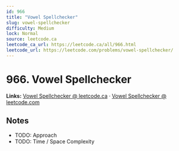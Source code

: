 ```yaml
--- 
id: 966
title: "Vowel Spellchecker"
slug: vowel-spellchecker
difficulty: Medium
lock: Normal
source: leetcode.ca
leetcode_ca_url: https://leetcode.ca/all/966.html
leetcode_url: https://leetcode.com/problems/vowel-spellchecker/
---
```


# 966. Vowel Spellchecker

**Links:** [Vowel Spellchecker @ leetcode.ca](https://leetcode.ca/all/966.html) · [Vowel Spellchecker @ leetcode.com](https://leetcode.com/problems/vowel-spellchecker/)

## Notes
- TODO: Approach
- TODO: Time / Space Complexity
